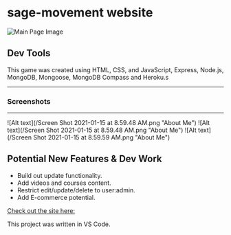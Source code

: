 # sage-movement website

![Main Page Image](https://i.imgur.com/mudlM2B.png)




## Dev Tools
This game was created using HTML, CSS, and JavaScript, Express, Node.js, MongoDB, Mongoose, MongoDB Compass and Heroku.s

-----------------------------------------------------------------------------------------------
### Screenshots
-----------------------------------------------------------------------------------------------
![Alt text](/Screen Shot 2021-01-15 at 8.59.48 AM.png "About Me")
![Alt text](/Screen Shot 2021-01-15 at 8.59.48 AM.png "About Me")
![Alt text](/Screen Shot 2021-01-15 at 8.59.59 AM.png "About Me")


Potential New Features & Dev Work
------------------------------------------------------------------------------------------------
- Build out update functionality.
- Add videos and courses content.
- Restrict edit/update/delete to user:admin.
- Add E-commerce potential.

[Check out the site here:](https://sage-movements.herokuapp.com/)

This project was written in VS Code.
 
